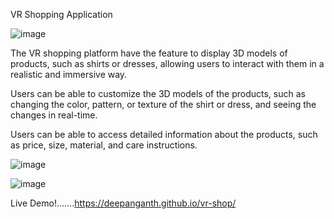 VR Shopping Application

![image](https://github.com/deepanganth/vr-shop/assets/83934355/216a155f-d0ee-4184-bcde-a5bb0c63c356)

The VR shopping platform have the feature to display 3D models of products, such as shirts or dresses, allowing users to interact with them in a realistic and immersive way.

Users can be able to customize the 3D models of the products, such as changing the color, pattern, or texture of the shirt or dress, and seeing the changes in real-time.

Users can be able to access detailed information about the products, such as price, size, material, and care instructions.

![image](https://github.com/deepanganth/vr-shop/assets/83934355/e3515a8e-c7ac-4c43-a0b9-0d8a2c53c0cd)

![image](https://github.com/deepanganth/vr-shop/assets/83934355/26d911fe-bcc4-4549-be8d-3f77ffc20312)

Live Demo!.......https://deepanganth.github.io/vr-shop/
